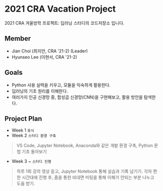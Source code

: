 # 2021 CRA Vacation Project
2021 CRA 겨울방학 프로젝트: 딥러닝 스터디의 코드저장소 입니다.

## Member
* Jian Choi (최지안, CRA '21-2) (Leader)
* Hyunseo Lee (이현서, CRA '21-2)

## Goals
* Python 사용 실력을 키우고, 모듈을 익숙하게 활용한다.
* 딥러닝의 기초 원리를 이해한다.
* 여러가지 인공 신경망 중, 합성곱 신경망(CNN)을 구현해보고, 활용 방안을 탐색한다.

## Project Plan
* Week 1 `휴식`
* Week 2 `스터디 환경 구축`
> VS Code, Jupyter Notebook, Anaconda와 같은 개발 환경 구축, Python 문법 기초 돌아보기
* Week 3 ~ `스터디 진행`
> 하루 1회 강의 영상 듣고, Jupyter Notebook 통해 실습과 기록 남기기. 각자 편한 시간대에 진행 후, 줌을 통한 비대면 미팅을 통해 이해가 안되는 부분 나누고 도움 받기.

